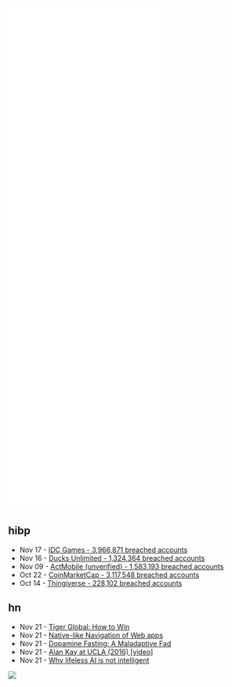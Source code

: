 ![Metrics](https://raw.githubusercontent.com/phixion/phixion/master/metrics.svg)

## hibp

<!--
for https://github.com/phixion/phixion/blob/main/.github/workflows/feeds.yml
-->
<!--START_SECTION:haveibeenpwnd-->
- Nov 17 - [IDC Games - 3,966,871 breached accounts](https://haveibeenpwned.com/PwnedWebsites#IDCGames)
- Nov 16 - [Ducks Unlimited - 1,324,364 breached accounts](https://haveibeenpwned.com/PwnedWebsites#DucksUnlimited)
- Nov 09 - [ActMobile (unverified) - 1,583,193 breached accounts](https://haveibeenpwned.com/PwnedWebsites#ActMobile)
- Oct 22 - [CoinMarketCap - 3,117,548 breached accounts](https://haveibeenpwned.com/PwnedWebsites#CoinMarketCap)
- Oct 14 - [Thingiverse - 228,102 breached accounts](https://haveibeenpwned.com/PwnedWebsites#Thingiverse)
<!--END_SECTION:haveibeenpwnd-->

## hn

<!--
for https://github.com/phixion/phixion/blob/main/.github/workflows/feeds.yml
-->
<!--START_SECTION:hn-->
- Nov 21 - [Tiger Global: How to Win](https://www.readthegeneralist.com/briefing/tiger-global)
- Nov 21 - [Native-like Navigation of Web apps](https://hezedu.github.io/history-navigation-vue/)
- Nov 21 - [Dopamine Fasting: A Maladaptive Fad](https://www.health.harvard.edu/blog/dopamine-fasting-misunderstanding-science-spawns-a-maladaptive-fad-2020022618917)
- Nov 21 - [Alan Kay at UCLA (2016) [video]](https://www.youtube.com/watch?v=m5L3EEWBJQw)
- Nov 21 - [Why lifeless AI is not intelligent](https://bdtechtalks.com/2021/11/15/birth-of-intelligence-book-review/)
<!--END_SECTION:hn-->

<!--
for https://yhype.me
-->
![](https://hit.yhype.me/github/profile?user_id=13013670)
